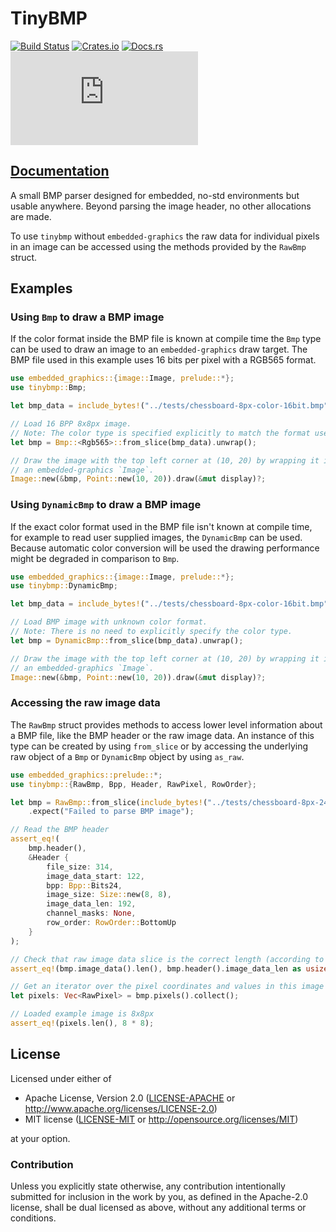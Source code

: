 # TinyBMP

[![Build Status](https://circleci.com/gh/embedded-graphics/tinybmp/tree/master.svg?style=shield)](https://circleci.com/gh/embedded-graphics/tinybmp/tree/master)
[![Crates.io](https://img.shields.io/crates/v/tinybmp.svg)](https://crates.io/crates/tinybmp)
[![Docs.rs](https://docs.rs/tinybmp/badge.svg)](https://docs.rs/tinybmp)
[![embedded-graphics on Matrix](https://img.shields.io/matrix/rust-embedded-graphics:matrix.org)](https://matrix.to/#/#rust-embedded-graphics:matrix.org)

## [Documentation](https://docs.rs/tinybmp)

A small BMP parser designed for embedded, no-std environments but usable anywhere. Beyond
parsing the image header, no other allocations are made.

To use `tinybmp` without `embedded-graphics` the raw data for individual pixels in an image
can be accessed using the methods provided by the `RawBmp` struct.

## Examples

### Using `Bmp` to draw a BMP image

If the color format inside the BMP file is known at compile time the `Bmp` type can be used
to draw an image to an `embedded-graphics` draw target. The BMP file used in this example
uses 16 bits per pixel with a RGB565 format.

```rust
use embedded_graphics::{image::Image, prelude::*};
use tinybmp::Bmp;

let bmp_data = include_bytes!("../tests/chessboard-8px-color-16bit.bmp");

// Load 16 BPP 8x8px image.
// Note: The color type is specified explicitly to match the format used by the BMP image.
let bmp = Bmp::<Rgb565>::from_slice(bmp_data).unwrap();

// Draw the image with the top left corner at (10, 20) by wrapping it in
// an embedded-graphics `Image`.
Image::new(&bmp, Point::new(10, 20)).draw(&mut display)?;
```

### Using `DynamicBmp` to draw a BMP image

If the exact color format used in the BMP file isn't known at compile time, for example to read
user supplied images, the `DynamicBmp` can be used. Because automatic color conversion will
be used the drawing performance might be degraded in comparison to `Bmp`.

```rust
use embedded_graphics::{image::Image, prelude::*};
use tinybmp::DynamicBmp;

let bmp_data = include_bytes!("../tests/chessboard-8px-color-16bit.bmp");

// Load BMP image with unknown color format.
// Note: There is no need to explicitly specify the color type.
let bmp = DynamicBmp::from_slice(bmp_data).unwrap();

// Draw the image with the top left corner at (10, 20) by wrapping it in
// an embedded-graphics `Image`.
Image::new(&bmp, Point::new(10, 20)).draw(&mut display)?;
```

### Accessing the raw image data

The `RawBmp` struct provides methods to access lower level information about a BMP file,
like the BMP header or the raw image data. An instance of this type can be created by using
`from_slice` or by accessing the underlying raw object of a `Bmp` or `DynamicBmp` object
by using `as_raw`.

```rust
use embedded_graphics::prelude::*;
use tinybmp::{RawBmp, Bpp, Header, RawPixel, RowOrder};

let bmp = RawBmp::from_slice(include_bytes!("../tests/chessboard-8px-24bit.bmp"))
    .expect("Failed to parse BMP image");

// Read the BMP header
assert_eq!(
    bmp.header(),
    &Header {
        file_size: 314,
        image_data_start: 122,
        bpp: Bpp::Bits24,
        image_size: Size::new(8, 8),
        image_data_len: 192,
        channel_masks: None,
        row_order: RowOrder::BottomUp
    }
);

// Check that raw image data slice is the correct length (according to parsed header)
assert_eq!(bmp.image_data().len(), bmp.header().image_data_len as usize);

// Get an iterator over the pixel coordinates and values in this image and load into a vec
let pixels: Vec<RawPixel> = bmp.pixels().collect();

// Loaded example image is 8x8px
assert_eq!(pixels.len(), 8 * 8);
```

[`embedded-graphics`]: https://crates.io/crates/embedded-graphics

## License

Licensed under either of

- Apache License, Version 2.0 ([LICENSE-APACHE](LICENSE-APACHE) or http://www.apache.org/licenses/LICENSE-2.0)
- MIT license ([LICENSE-MIT](LICENSE-MIT) or http://opensource.org/licenses/MIT)

at your option.

### Contribution

Unless you explicitly state otherwise, any contribution intentionally submitted for inclusion in the
work by you, as defined in the Apache-2.0 license, shall be dual licensed as above, without any
additional terms or conditions.
